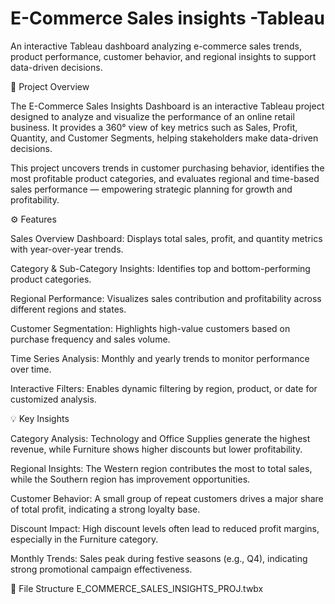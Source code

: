 # E-Commerce Sales insights -Tableau
An interactive Tableau dashboard analyzing e-commerce sales trends, product performance, customer behavior, and regional insights to support data-driven decisions.

📘 Project Overview

The E-Commerce Sales Insights Dashboard is an interactive Tableau project designed to analyze and visualize the performance of an online retail business. It provides a 360° view of key metrics such as Sales, Profit, Quantity, and Customer Segments, helping stakeholders make data-driven decisions.

This project uncovers trends in customer purchasing behavior, identifies the most profitable product categories, and evaluates regional and time-based sales performance — empowering strategic planning for growth and profitability.

⚙️ Features

Sales Overview Dashboard: Displays total sales, profit, and quantity metrics with year-over-year trends.

Category & Sub-Category Insights: Identifies top and bottom-performing product categories.

Regional Performance: Visualizes sales contribution and profitability across different regions and states.

Customer Segmentation: Highlights high-value customers based on purchase frequency and sales volume.

Time Series Analysis: Monthly and yearly trends to monitor performance over time.

Interactive Filters: Enables dynamic filtering by region, product, or date for customized analysis.

💡 Key Insights

Category Analysis: Technology and Office Supplies generate the highest revenue, while Furniture shows higher discounts but lower profitability.

Regional Insights: The Western region contributes the most to total sales, while the Southern region has improvement opportunities.

Customer Behavior: A small group of repeat customers drives a major share of total profit, indicating a strong loyalty base.

Discount Impact: High discount levels often lead to reduced profit margins, especially in the Furniture category.

Monthly Trends: Sales peak during festive seasons (e.g., Q4), indicating strong promotional campaign effectiveness.


📁 File Structure
 E_COMMERCE_SALES_INSIGHTS_PROJ.twbx

 
